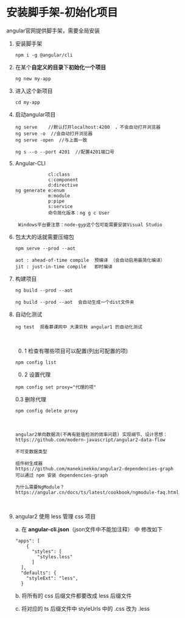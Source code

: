 # 安装脚手架-初始化项目

angular官网提供脚手架，需要全局安装

1. 安装脚手架

   ```
   npm i -g @angular/cli
   ```

2. 在某个**自定义的目录**下**初始化一个项目**

   ```
   ng new my-app
   ```

3. 进入这个新项目

   ```
   cd my-app
   ```

4. 启动angular项目

   ```
   ng serve    //默认打开localhost:4200  ，不会自动打开浏览器
   ng serve -o  //会自动打开浏览器
   ng serve -open  //与上面一致

   ng s --o --port 4201  //配置4201端口号
   ```

5. Angular-CLI

   ```
               cl:class
               c:component
               d:directive
   ng generate e:enum
               m:module
               p:pipe
               s:service
               命令简化版本：ng g c User
    
    Windows平台要注意：node-gyp这个包可能需要安装Visual Studio
   ```

6. 包太大的话就需要压缩包

   ```
   npm serve --prod --aot
   ```

   ```
   aot : ahead-of-time compile  预编译 （会自动启用最简化编译）
   jit : just-in-time compile   即时编译
   ```

7. 构建项目

   ```
   ng build --prod --aot
   ```

   ```
   ng build --prod --aot  会自动生成一个dist文件夹
   ```

8. 自动化测试

   ```
   ng test  观看慕课网中 大漠穷秋 angular1 的自动化测试
   ```

   ​

   0. 1  检查有哪些项目可以配置(列出可配置的项)

   ```
   npm config list
   ```

   0. 2  设置代理

   ```
   npm config set proxy="代理的项"
   ```

   0.3  删除代理

   ```
   npm config delete proxy
   ```

   ​

   ```
   angular2单向数据流(不再有脏值检测的效率问题) 实现细节、设计思想：
   https://github.com/modern-javascript/angular2-data-flow

   不可变数据类型

   组件树生成器
   https://github.com/manekinekko/angular2-dependencies-graph
   可以通过 npm 安装 dependencies-graph

   为什么需要NgModule？
   https://angular.cn/docs/ts/latest/cookbook/ngmodule-faq.html
   ```

   ​

9. angular2 使用 less 管理 css 项目

   a. 在  **angular-cli.json**（json文件中不能加注释） 中 修改如下

   ```
   "apps": [
       {
         "styles": [
           "styles.less"
         ]  
     ],
     "defaults": {
       "styleExt": "less",
     }
   ```

   b. 将所有的 css 后缀文件都要改成 less 后缀文件

   c. 将对应的 ts 后缀文件中 styleUrls 中的 .css 改为  .less